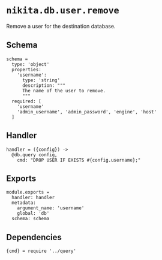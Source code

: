 
# `nikita.db.user.remove`

Remove a user for the destination database.

## Schema

    schema =
      type: 'object'
      properties:
        'username':
          type: 'string'
          description: """
          The name of the user to remove.
          """
      required: [
        'username'
        'admin_username', 'admin_password', 'engine', 'host'
      ]

## Handler

    handler = ({config}) ->
      @db.query config,
        cmd: "DROP USER IF EXISTS #{config.username};"

## Exports

    module.exports =
      handler: handler
      metadata:
        argument_name: 'username'
        global: 'db'
      schema: schema

## Dependencies

    {cmd} = require '../query'

